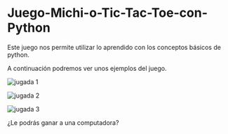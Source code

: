 # Juego-Michi-o-Tic-Tac-Toe-con-Python
Este juego nos permite utilizar lo aprendido con los conceptos básicos de python.

A continuación podremos ver unos ejemplos del juego.

![jugada 1](https://user-images.githubusercontent.com/71573671/93692114-ab1bbb00-fab4-11ea-9bde-26e39be49f12.PNG)

![jugada 2](https://user-images.githubusercontent.com/71573671/93692116-ad7e1500-fab4-11ea-8458-c3353850e7c3.PNG)

![jugada 3](https://user-images.githubusercontent.com/71573671/93692117-af47d880-fab4-11ea-8768-883b0b483eac.PNG)

¿Le podrás ganar a una computadora?
